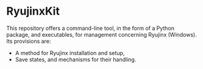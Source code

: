 # RyujinxKit

This repository offers a command-line tool, in the form of a Python package,
and executables, for management concerning Ryujinx (Windows). Its provisions
are:

- A method for Ryujinx installation and setup,
- Save states, and mechanisms for their handling.
